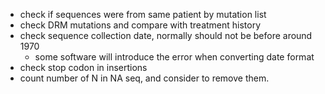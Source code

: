 - check if sequences were from same patient by mutation list
- check DRM mutations and compare with treatment history
- check sequence collection date, normally should not be before around 1970
    - some software will introduce the error when converting date format
- check stop codon in insertions
- count number of N in NA seq, and consider to remove them.
